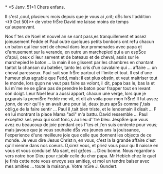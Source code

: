  <Chiracal>* <5 Janv. 51>1
Chers enfans.

Il s'est ‚coul‚ plusieurs mois depuis que je vous ai ‚crit; dŠs lors l'addition <(9 Oct 50)>* de votre frŠre David me laisse moins de temps qu'auparavant.

Nos fˆtes de Noel et nouvel an se sont pass‚es tranquillement et assez joieusement Fedde et Paul outre quelques petits bonbons ont re‡u chacun un baton qui leur sert de cheval dans leur promenades avec papa et d'amusement sur la verande, en outre un marchepied qui a un espŠce d'apui, ceux ci leur servent et de bateaux et de cheval, assis sur le marchepied le baton … la main il se glissent par les chambres en chantant tantot la chanson du batelier, tanto les cris d'un cavalaire qui … affaire … un cheval paresseux. Paul suit son frŠre partout et l'imite et tout. Il est d'une humeur plus agr‚able que Fedd‚ mais: il est plus obstin‚ et veut maitriser tout le monde, lors quon ne veut pas faire sa volont‚ il dit, papa bas le, bas la et lui mˆme ne se gŠne pas de prendre le baton pour frapper tout en levant son doigt. Leur Noel leur a aussi apport‚ chacun une verge, lors que je pr‚parais la premiŠre Fedde me vit, et dit ah voila pour mon frŠre! Il fut assez ‚tonn‚ de voir qu'il y en avait une pour lui, deux jours aprŠs comme j'‚tais oblig‚e de la faire sentir … Paul il ‚tait bien triste, et le lendemain il disait … F en lui montrant la place Mama "adi" m'a battu. David ressemble … Paul exceptez ses yeux qui sont fonc‚s au lieu d'ˆtre bleu. 
JespŠre que vous avez eu beaucoup de joie pendant ces fˆtes et j'en suis contente pour vous; mais javoue que je vous souhaite dŠs vos jeunes ans la jouissance, l'experience d'une meilleure joie que celle que donnent les objects de ce monde. Je veux dire Jesus Christ n‚ en vous, c'est la la grande affaire c'est qu'il vienne dans nos coeurs. D‚sirez vous, et priez vous pour qu Il naisse en vous et vous conduise! Ma sant‚ est grƒces … Dieu bonne. Nous regardons vers notre bon Dieu pour r‚tablir celle du cher papa. 
Mr Hebich chez le quel je finis cette note vous envoye ses amities, et moi un tendre baiser avec mes amities … toute la maison‚e.
 Votre mŠre J. Gundert.

